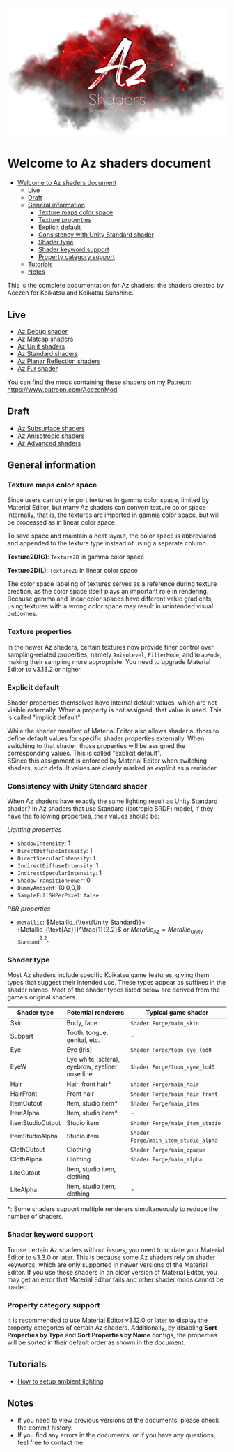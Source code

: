 ![az_shaders_banner](image/az_shaders_banner.png)

# Welcome to Az shaders document

- [Welcome to Az shaders document](#welcome-to-az-shaders-document)
  - [Live](#live)
  - [Draft](#draft)
  - [General information](#general-information)
    - [Texture maps color space](#texture-maps-color-space)
    - [Texture properties](#texture-properties)
    - [Explicit default](#explicit-default)
    - [Consistency with Unity Standard shader](#consistency-with-unity-standard-shader)
    - [Shader type](#shader-type)
    - [Shader keyword support](#shader-keyword-support)
    - [Property category support](#property-category-support)
  - [Tutorials](#tutorials)
  - [Notes](#notes)

This is the complete documentation for Az shaders: the shaders created by Acezen for Koikatsu and Koikatsu Sunshine.

## Live
- [Az Debug shader](az_debug/README.md)
- [Az Matcap shaders](az_matcap/README.md)
- [Az Unlit shaders](az_unlit/README.md)
- [Az Standard shaders](az_standard/README.md)
- [Az Planar Reflection shaders](az_planar_reflection/README.md)
- [Az Fur shader](az_fur/README.md)

You can find the mods containing these shaders on my Patreon: https://www.patreon.com/AcezenMod.

## Draft
- [Az Subsurface shaders](az_subsurface/README.md)
- [Az Anisotropic shaders](az_anisotropic/README.md)
- [Az Advanced shaders](az_advanced/README.md)

## General information
### Texture maps color space
Since users can only import textures in gamma color space, limited by Material Editor, but many Az shaders can convert texture color space internally, that is, the textures are imported in gamma color space, but will be processed as in linear color space.

To save space and maintain a neat layout, the color space is abbreviated and appended to the texture type instead of using a separate column.

**Texture2D(G)**: `Texture2D` in gamma color space

**Texture2D(L)**: `Texture2D` in linear color space

The color space labeling of textures serves as a reference during texture creation, as the color space itself plays an important role in rendering. Because gamma and linear color spaces have different value gradients, using textures with a wrong color space may result in unintended visual outcomes.

### Texture properties
In the newer Az shaders, certain textures now provide finer control over sampling-related properties, namely `AnisoLevel`, `FilterMode`, and `WrapMode`, making their sampling more appropriate. You need to upgrade Material Editor to v3.13.2 or higher.

### Explicit default
Shader properties themselves have internal default values, which are not visible externally. When a property is not assigned, that value is used. This is called "implicit default".

While the shader manifest of Material Editor also allows shader authors to define default values for specific shader properties externally. When switching to that shader, those properties will be assigned the corresponding values. This is called "explicit default".  
SSince this assignment is enforced by Material Editor when switching shaders, such default values are clearly marked as *explicit* as a reminder.

### Consistency with Unity Standard shader
When Az shaders have exactly the same lighting result as Unity Standard shader?
In Az shaders that use Standard (isotropic BRDF) model, if they have the following properties, their values should be:

*Lighting properties*
- `ShadowIntensity`: 1
- `DirectDiffuseIntensity`: 1
- `DirectSpecularIntensity`: 1
- `IndirectDiffuseIntensity`: 1
- `IndirectSpecularIntensity`: 1
- `ShadowTransitionPower`: 0
- `DummyAmbient`: (0,0,0,1)
- `SampleFullSHPerPixel`: `false`

*PBR properties*
- `Metallic`: $Metallic_{\text{Unity Standard}}={Metallic_{\text{Az}}}^\frac{1}{2.2}$ or $Metallic_{\text{Az}}={Metallic_{\text{Unity Standard}}}^{2.2}$.

### Shader type
Most Az shaders include specific Koikatsu game features, giving them types that suggest their intended use. These types appear as suffixes in the shader names. Most of the shader types listed below are derived from the game’s original shaders.

| Shader type      | Potential renderers                              | Typical game shader                   |
| ---------------- | ------------------------------------------------ | ------------------------------------- |
| Skin             | Body, face                                       | `Shader Forge/main_skin`              |
| Subpart          | Tooth, tongue, genital, etc.                     | -                                     |
| Eye              | Eye (iris)                                       | `Shader Forge/toon_eye_lod0`          |
| EyeW             | Eye white (sclera), eyebrow, eyeliner, nose line | `Shader Forge/toon_eyew_lod0`         |
| Hair             | Hair, front hair*                                | `Shader Forge/main_hair`              |
| HairFront        | Front hair                                       | `Shader Forge/main_hair_front`        |
| ItemCutout       | Item, studio item*                               | `Shader Forge/main_item`              |
| ItemAlpha        | Item, studio item*                               | -                                     |
| ItemStudioCutout | Studio item                                      | `Shader Forge/main_item_studio`       |
| ItemStudioAlpha  | Studio item                                      | `Shader Forge/main_item_studio_alpha` |
| ClothCutout      | Clothing                                         | `Shader Forge/main_opaque`            |
| ClothAlpha       | Clothing                                         | `Shader Forge/main_alpha`             |
| LiteCutout       | Item, studio item, clothing                      | -                                     |
| LiteAlpha        | Item, studio item, clothing                      | -                                     |

*: Some shaders support multiple renderers simultaneously to reduce the number of shaders.

### Shader keyword support
To use certain Az shaders without issues, you need to update your Material Editor to v3.3.0 or later. This is because some Az shaders rely on shader keywords, which are only supported in newer versions of the Material Editor. If you use these shaders in an older version of Material Editor, you may get an error that Material Editor fails and other shader mods cannot be loaded.

### Property category support
It is recommended to use Material Editor v3.12.0 or later to display the property categories of certain Az shaders. Additionally, by disabling **Sort Properties by Type** and **Sort Properties by Name** configs, the properties will be sorted in their default order as shown in the document.

## Tutorials
- [How to setup ambient lighting](tutorial/how_to_setup_ambient_lighting.md)

## Notes
- If you need to view previous versions of the documents, please check the commit history.
- If you find any errors in the documents, or if you have any questions, feel free to contact me.
